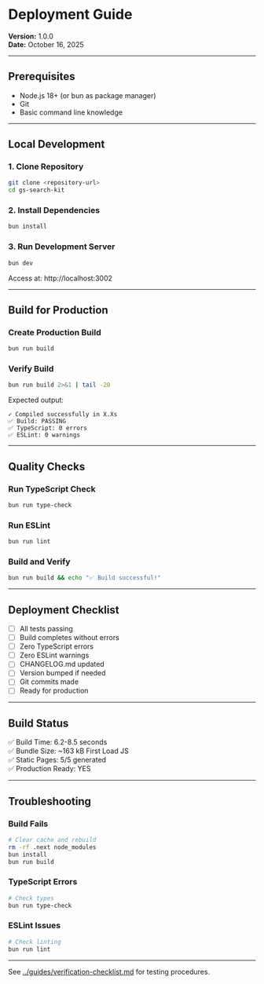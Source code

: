 # Deployment Guide

**Version:** 1.0.0  
**Date:** October 16, 2025

---

## Prerequisites

- Node.js 18+ (or bun as package manager)
- Git
- Basic command line knowledge

---

## Local Development

### 1. Clone Repository

```bash
git clone <repository-url>
cd gs-search-kit
```

### 2. Install Dependencies

```bash
bun install
```

### 3. Run Development Server

```bash
bun dev
```

Access at: http://localhost:3002

---

## Build for Production

### Create Production Build

```bash
bun run build
```

### Verify Build

```bash
bun run build 2>&1 | tail -20
```

Expected output:

```
✓ Compiled successfully in X.Xs
✅ Build: PASSING
✅ TypeScript: 0 errors
✅ ESLint: 0 warnings
```

---

## Quality Checks

### Run TypeScript Check

```bash
bun run type-check
```

### Run ESLint

```bash
bun run lint
```

### Build and Verify

```bash
bun run build && echo "✅ Build successful!"
```

---

## Deployment Checklist

- [ ] All tests passing
- [ ] Build completes without errors
- [ ] Zero TypeScript errors
- [ ] Zero ESLint warnings
- [ ] CHANGELOG.md updated
- [ ] Version bumped if needed
- [ ] Git commits made
- [ ] Ready for production

---

## Build Status

✅ Build Time: 6.2-8.5 seconds  
✅ Bundle Size: ~163 kB First Load JS  
✅ Static Pages: 5/5 generated  
✅ Production Ready: YES

---

## Troubleshooting

### Build Fails

```bash
# Clear cache and rebuild
rm -rf .next node_modules
bun install
bun run build
```

### TypeScript Errors

```bash
# Check types
bun run type-check
```

### ESLint Issues

```bash
# Check linting
bun run lint
```

---

See [../guides/verification-checklist.md](verification-checklist.md) for testing procedures.
